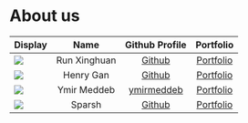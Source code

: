 # About us

Display |     Name     | Github Profile | Portfolio 
--------|:------------:|:--------------:|:---------:
![](https://via.placeholder.com/100.png?text=Photo) | Run Xinghuan | [Github](https://github.com/) | [Portfolio](docs/team/johndoe.md)
![](https://via.placeholder.com/100.png?text=Photo) | Henry Gan | [Github](https://github.com/) | [Portfolio](docs/team/johndoe.md)
![](https://via.placeholder.com/100.png?text=Photo) | Ymir Meddeb | [ymirmeddeb](https://github.com/ymirmeddeb) | [Portfolio](https://ay2324s2-cs2113-f15-3.github.io/tp/team/ymirmeddeb.html)
![](https://incybot.github.io/images/avatars/avatar-1.png) | Sparsh | [Github](https://github.com/IncyBot) | [Portfolio](https://incybot.github.io/)
